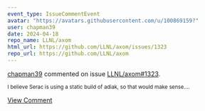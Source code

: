 ```yaml
---
event_type: IssueCommentEvent
avatar: "https://avatars.githubusercontent.com/u/100869159?"
user: chapman39
date: 2024-04-18
repo_name: LLNL/axom
html_url: https://github.com/LLNL/axom/issues/1323
repo_url: https://github.com/LLNL/axom
---
```


<a href='https://github.com/chapman39' target='_blank'>chapman39</a> commented on issue <a href='https://github.com/LLNL/axom/issues/1323' target='_blank'>LLNL/axom#1323</a>.

<small>I believe Serac is using a static build of adiak, so that would make sense....</small>

<a href='https://github.com/LLNL/axom/issues/1323' target='_blank'>View Comment</a>